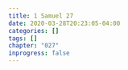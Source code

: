```yaml
---
title: 1 Samuel 27
date: 2020-03-28T20:23:05-04:00
categories: []
tags: []
chapter: "027"
inprogress: false
---
```


